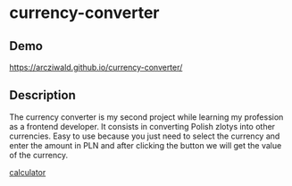 # currency-converter

## Demo

https://arcziwald.github.io/currency-converter/

## Description

The currency converter is my second project while learning my profession as a frontend developer.
It consists in converting Polish zlotys into other currencies.
Easy to use because you just need to select the currency and enter the amount in PLN
and after clicking the button we will get the value of the currency.

[calculator](https://i.postimg.cc/rwX5H7wx/currency-conventer.gif)
